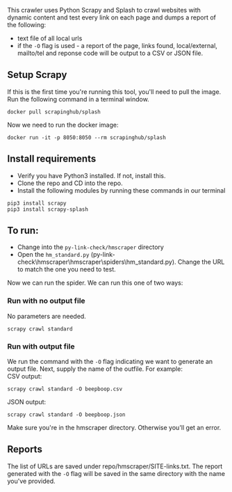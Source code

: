 This crawler uses Python Scrapy and Splash to crawl websites with dynamic content and test every link on each page and dumps a report of the following:
- text file of all local urls
- if the `-O` flag is used - a report of the page, links found, local/external, mailto/tel and reponse code will be output to a CSV or JSON file.

## Setup Scrapy

If this is the first time you're running this tool, you'll need to pull the image. Run the following command in a terminal window.

```
docker pull scrapinghub/splash
```

Now we need to run the docker image:

```
docker run -it -p 8050:8050 --rm scrapinghub/splash
```

## Install requirements
- Verify you have Python3 installed. If not, install this.
- Clone the repo and CD into the repo.
- Install the following modules by running these commands in our terminal 


``` 
pip3 install scrapy
pip3 install scrapy-splash
```


## To run:
- Change into the `py-link-check/hmscraper` directory
- Open the ```hm_standard.py``` (py-link-check\hmscraper\hmscraper\spiders\hm_standard.py). Change the URL to match the one you need to test. 

Now we can run the spider. We can run this one of two ways:

### Run with no output file
No parameters are needed. 
```
scrapy crawl standard
```

### Run with output file
We run the command with the `-O` flag indicating we want to generate an output file. Next, supply the name of the outfile. For example:  
CSV output:  
```
scrapy crawl standard -O beepboop.csv
```
  
JSON output:  
```
scrapy crawl standard -O beepboop.json
```

Make sure you're in the hmscraper directory. Otherwise you'll get an error. 

## Reports
The list of URLs are saved under repo/hmscraper/SITE-links.txt. The report generated with the `-O` flag will be saved in the same directory with the name you've provided.
